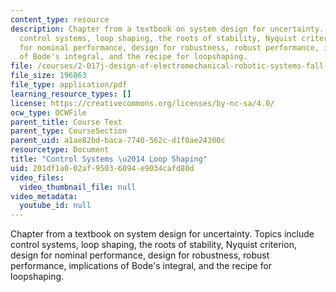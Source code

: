 ```yaml
---
content_type: resource
description: Chapter from a textbook on system design for uncertainty. Topics include
  control systems, loop shaping, the roots of stability, Nyquist criterion, design
  for nominal performance, design for robustness, robust performance, implications
  of Bode's integral, and the recipe for loopshaping.
file: /courses/2-017j-design-of-electromechanical-robotic-systems-fall-2009/201df1a002af95036094e9034cafd80d_MIT2_017JF09_ch12.pdf
file_size: 196863
file_type: application/pdf
learning_resource_types: []
license: https://creativecommons.org/licenses/by-nc-sa/4.0/
ocw_type: OCWFile
parent_title: Course Text
parent_type: CourseSection
parent_uid: a1ae82bd-baca-7740-562c-d1f0ae24300c
resourcetype: Document
title: "Control Systems \u2014 Loop Shaping"
uid: 201df1a0-02af-9503-6094-e9034cafd80d
video_files:
  video_thumbnail_file: null
video_metadata:
  youtube_id: null
---
```

Chapter from a textbook on system design for uncertainty. Topics include control systems, loop shaping, the roots of stability, Nyquist criterion, design for nominal performance, design for robustness, robust performance, implications of Bode's integral, and the recipe for loopshaping.
